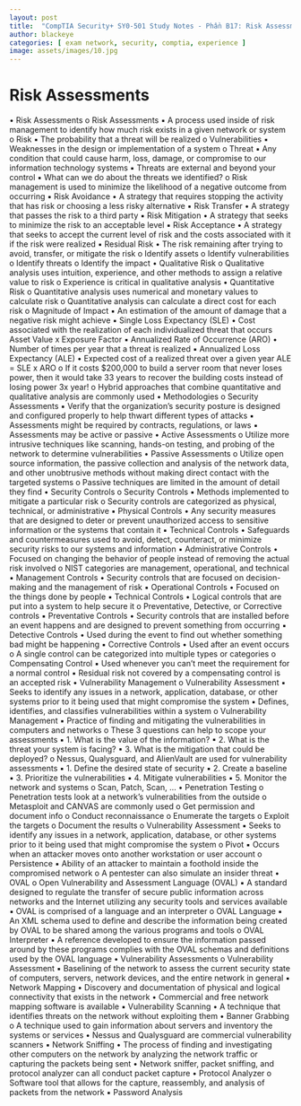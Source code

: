 ```yaml
---
layout: post
title:  "CompTIA Security+ SY0-501 Study Notes - Phần B17: Risk Assessments"
author: blackeye
categories: [ exam network, security, comptia, experience ]
image: assets/images/10.jpg
---
```


# Risk Assessments
• Risk Assessments
    o Risk Assessments
▪ A process used inside of risk management to identify how much risk
exists in a given network or system
o Risk
▪ The probability that a threat will be realized
o Vulnerabilities
▪ Weaknesses in the design or implementation of a system
o Threat
▪ Any condition that could cause harm, loss, damage, or compromise to
our information technology systems
▪ Threats are external and beyond your control
▪ What can we do about the threats we identified?
o Risk management is used to minimize the likelihood of a negative outcome
from occurring
▪ Risk Avoidance
• A strategy that requires stopping the activity that has risk or
choosing a less risky alternative
▪ Risk Transfer
• A strategy that passes the risk to a third party
▪ Risk Mitigation
• A strategy that seeks to minimize the risk to an acceptable level
▪ Risk Acceptance
• A strategy that seeks to accept the current level of risk and the
costs associated with it if the risk were realized
▪ Residual Risk
• The risk remaining after trying to avoid, transfer, or mitigate the
risk
o Identify assets
o Identify vulnerabilities
o Identify threats
o Identify the impact
• Qualitative Risk
o Qualitative analysis uses intuition, experience, and other methods to assign a
relative value to risk
o Experience is critical in qualitative analysis
• Quantitative Risk
o Quantitative analysis uses numerical and monetary values to calculate risk
o Quantitative analysis can calculate a direct cost for each risk
o Magnitude of Impact
▪ An estimation of the amount of damage that a negative risk might
achieve
▪ Single Loss Expectancy (SLE)
• Cost associated with the realization of each individualized threat
that occurs
Asset Value x Exposure Factor
▪ Annualized Rate of Occurrence (ARO)
• Number of times per year that a threat is realized
▪ Annualized Loss Expectancy (ALE)
• Expected cost of a realized threat over a given year
ALE = SLE x ARO
o If it costs $200,000 to build a server room that never loses power, then it
would take 33 years to recover the building costs instead of losing power 3x
year!
o Hybrid approaches that combine quantitative and qualitative analysis are
commonly used
• Methodologies
o Security Assessments
▪ Verify that the organization’s security posture is designed and configured
properly to help thwart different types of attacks
▪ Assessments might be required by contracts, regulations, or laws
▪ Assessments may be active or passive
• Active Assessments
o Utilize more intrusive techniques like scanning, hands-on
testing, and probing of the network to determine
vulnerabilities
• Passive Assessments
o Utilize open source information, the passive collection and
analysis of the network data, and other unobtrusive
methods without making direct contact with the targeted
systems
o Passive techniques are limited in the amount of detail they
find
• Security Controls
o Security Controls
▪ Methods implemented to mitigate a particular risk
o Security controls are categorized as physical, technical, or administrative
▪ Physical Controls
• Any security measures that are designed to deter or prevent
unauthorized access to sensitive information or the systems that
contain it
▪ Technical Controls
• Safeguards and countermeasures used to avoid, detect,
counteract, or minimize security risks to our systems and
information
▪ Administrative Controls
• Focused on changing the behavior of people instead of removing
the actual risk involved
o NIST categories are management, operational, and technical
▪ Management Controls
• Security controls that are focused on decision-making and the
management of risk
▪ Operational Controls
• Focused on the things done by people
▪ Technical Controls
• Logical controls that are put into a system to help secure it
o Preventative, Detective, or Corrective controls
▪ Preventative Controls
• Security controls that are installed before an event happens and
are designed to prevent something from occurring
▪ Detective Controls
• Used during the event to find out whether something bad might
be happening
▪ Corrective Controls
• Used after an event occurs
o A single control can be categorized into multiple types or categories
o Compensating Control
▪ Used whenever you can’t meet the requirement for a normal control
▪ Residual risk not covered by a compensating control is an accepted risk
• Vulnerability Management
o Vulnerability Assessment
▪ Seeks to identify any issues in a network, application, database, or other
systems prior to it being used that might compromise the system
▪ Defines, identifies, and classifies vulnerabilities within a system
o Vulnerability Management
▪ Practice of finding and mitigating the vulnerabilities in computers and
networks
o These 3 questions can help to scope your assessments
▪ 1. What is the value of the information?
▪ 2. What is the threat your system is facing?
▪ 3. What is the mitigation that could be deployed?
o Nessus, Qualysguard, and AlienVault are used for vulnerability assessments
▪ 1. Define the desired state of security
▪ 2. Create a baseline
▪ 3. Prioritize the vulnerabilities
▪ 4. Mitigate vulnerabilities
▪ 5. Monitor the network and systems
o Scan, Patch, Scan, …
• Penetration Testing
o Penetration tests look at a network’s vulnerabilities from the outside
o Metasploit and CANVAS are commonly used
o Get permission and document info
o Conduct reconnaissance
o Enumerate the targets
o Exploit the targets
o Document the results
o Vulnerability Assessment
▪ Seeks to identify any issues in a network, application, database, or other
systems prior to it being used that might compromise the system
o Pivot
▪ Occurs when an attacker moves onto another workstation or user
account
o Persistence
▪ Ability of an attacker to maintain a foothold inside the compromised
network
o A pentester can also simulate an insider threat
• OVAL
o Open Vulnerability and Assessment Language (OVAL)
▪ A standard designed to regulate the transfer of secure public information
across networks and the Internet utilizing any security tools and services
available
▪ OVAL is comprised of a language and an interpreter
o OVAL Language
▪ An XML schema used to define and describe the information being
created by OVAL to be shared among the various programs and tools
o OVAL Interpreter
▪ A reference developed to ensure the information passed around by these
programs complies with the OVAL schemas and definitions used by the
OVAL language
• Vulnerability Assessments
o Vulnerability Assessment
▪ Baselining of the network to assess the current security state of
computers, servers, network devices, and the entire network in general
▪ Network Mapping
• Discovery and documentation of physical and logical connectivity
that exists in the network
• Commercial and free network mapping software is available
▪ Vulnerability Scanning
• A technique that identifies threats on the network without
exploiting them
• Banner Grabbing
o A technique used to gain information about servers and
inventory the systems or services
• Nessus and Qualysguard are commercial vulnerability scanners
▪ Network Sniffing
• The process of finding and investigating other computers on the
network by analyzing the network traffic or capturing the packets
being sent
• Network sniffer, packet sniffing, and protocol analyzer can all
conduct packet capture
• Protocol Analyzer
o Software tool that allows for the capture, reassembly, and
analysis of packets from the network
▪ Password Analysis